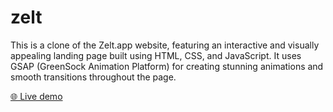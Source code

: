 # zelt
This is a clone of the Zelt.app website, featuring an interactive and visually appealing landing page built using HTML, CSS, and JavaScript. It uses GSAP (GreenSock Animation Platform) for creating stunning animations and smooth transitions throughout the page.


<a href="http://zelt.netlify.app/" target="_blank">🌐 Live demo</a>
